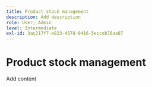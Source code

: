 ```yaml
---
title: Product stock management
description: Add description
role: User, Admin
level: Intermediate
exl-id: 3ac217f7-e823-4578-8416-5ecceb76aa87
---
```

# Product stock management

Add content
